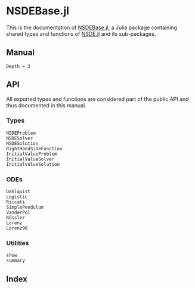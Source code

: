 # NSDEBase.jl

This is the documentation of [NSDEBase.jl](https://github.com/giancarloantonucci/NSDEBase.jl), a Julia package containing shared types and functions of [NSDE.jl](https://github.com/giancarloantonucci/NSDE.jl) and its sub-packages.

## Manual

```@contents
Depth = 3
```

## API

All exported types and functions are considered part of the public API and thus documented in this manual.

### Types

```@docs
NSDEProblem
NSDESolver
NSDESolution
RightHandSideFunction
InitialValueProblem
InitialValueSolver
InitialValueSolution
```

### ODEs

```@docs
Dahlquist
Logistic
Riccati
SimplePendulum
VanderPol
Rössler
Lorenz
Lorenz96
```

### Utilities

```@docs
show
summary
```

## Index

```@index
```

